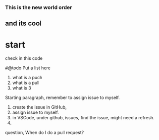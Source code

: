 ### This is the new world order

## and its cool

# start

check in this code

#@todo Put a list here

1. what is a puch
2. what is a pull
3. what is 3

Starting paragraph, remember to assign issue to myself.

1. create the issue in GitHub,
2. assign issue to myself.
3. in VSCode, under github, issues, find the issue, might need a refresh.
4. 

question, 
When do I do a pull request?

